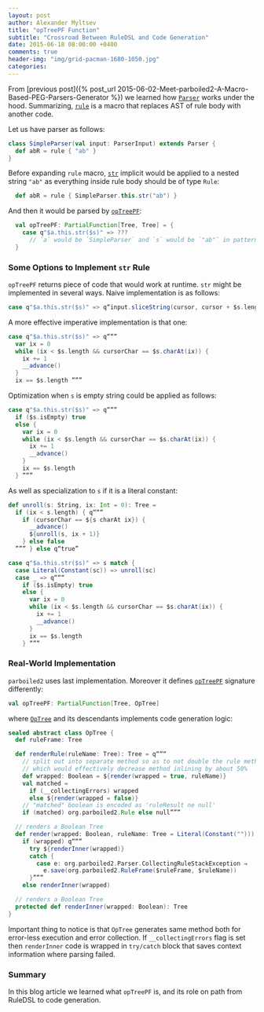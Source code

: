 ```yaml
---
layout: post
author: Alexander Myltsev
title: "opTreePF Function"
subtitle: "Crossroad Between RuleDSL and Code Generation"
date: 2015-06-18 08:00:00 +0400
comments: true
header-img: "img/grid-pacman-1680-1050.jpg"
categories:
---
```


From [previous post]({% post_url 2015-06-02-Meet-parboiled2-A-Macro-Based-PEG-Parsers-Generator %}) we learned how [`Parser`][pb-parser] works under the hood. Summarizing, [`rule`][pb-parser-rule] is a macro that replaces AST of rule body with another code.

Let us have parser as follows:

```scala
class SimpleParser(val input: ParserInput) extends Parser {
  def abR = rule { "ab" }
}
```

Before expanding `rule` macro, [`str`][pb-str] implicit would be applied to a nested string `"ab"` as everything inside rule body should be of type `Rule`:

```scala
  def abR = rule { SimpleParser.this.str("ab") }
```

And then it would be parsed by [`opTreePF`][pb-optree-pf]:

```scala
  val opTreePF: PartialFunction[Tree, Tree] = {
    case q"$a.this.str($s)" => ???
      // `a` would be `SimpleParser` and `s` would be `"ab"` in pattern-matched body
  }
```

### Some Options to Implement `str` Rule

`opTreePF` returns piece of code that would work at runtime. `str` might be implemented in several ways. Naive implementation is as follows:

```scala
case q"$a.this.str($s)" => q“input.sliceString(cursor, cursor + $s.lengith) == $s”
```

A more effective imperative implementation is that one:

```scala
case q"$a.this.str($s)" => q“““
  var ix = 0
  while (ix < $s.length && cursorChar == $s.charAt(ix)) {
    ix += 1
    __advance()
  }
  ix == $s.length ”””
```

Optimization when `s` is empty string could be applied as follows:

```scala
case q"$a.this.str($s)" => q“““
  if ($s.isEmpty) true
  else {
    var ix = 0
    while (ix < $s.length && cursorChar == $s.charAt(ix)) {
      ix += 1
      __advance()
    }
    ix == $s.length
  } ”””
```

As well as specialization to `s` if it is a literal constant:

```scala
def unroll(s: String, ix: Int = 0): Tree =
  if (ix < s.length) { q“““
    if (cursorChar == ${s charAt ix}) {
      __advance()
      ${unroll(s, ix + 1)}
    } else false
  ””” } else q“true”

case q"$a.this.str($s)" => s match {
  case Literal(Constant(sc)) => unroll(sc)
  case _ => q“““
    if ($s.isEmpty) true
    else {
      var ix = 0
      while (ix < $s.length && cursorChar == $s.charAt(ix)) {
        ix += 1
        __advance()
      }
      ix == $s.length
    } ”””
```

### Real-World Implementation

`parboiled2` uses last implementation. Moreover it defines [`opTreePF`][pb-optree-pf] signature differently:

```scala
val opTreePF: PartialFunction[Tree, OpTree]
```

where [`OpTree`][pb-optree] and its descendants implements code generation logic:

```scala
sealed abstract class OpTree {
  def ruleFrame: Tree

  def renderRule(ruleName: Tree): Tree = q“““
    // split out into separate method so as to not double the rule method size
    // which would effectively decrease method inlining by about 50%
    def wrapped: Boolean = ${render(wrapped = true, ruleName)}
    val matched =
      if (__collectingErrors) wrapped
      else ${render(wrapped = false)}
    // "matched" boolean is encoded as 'ruleResult ne null'
    if (matched) org.parboiled2.Rule else null”””

  // renders a Boolean Tree
  def render(wrapped: Boolean, ruleName: Tree = Literal(Constant(""))): Tree =
    if (wrapped) q“““
      try ${renderInner(wrapped)}
      catch {
        case e: org.parboiled2.Parser.CollectingRuleStackException ⇒
          e.save(org.parboiled2.RuleFrame($ruleFrame, $ruleName))
      }”””
    else renderInner(wrapped)

  // renders a Boolean Tree
  protected def renderInner(wrapped: Boolean): Tree
}
```

Important thing to notice is that `OpTree` generates same method both for error-less execution and error collection. If `__collectingErrors` flag is set then `renderInner` code is wrapped in `try/catch` block that saves context information where parsing failed.

### Summary

In this blog article we learned what `opTreePF` is, and its role on path from RuleDSL to code generation.

[pb-parser]: https://github.com/sirthias/parboiled2/blob/v2.0.1/parboiled-core/src/main/scala/org/parboiled2/Parser.scala#L26-L27
[pb-parser-rule]: https://github.com/sirthias/parboiled2/blob/v2.0.1/parboiled-core/src/main/scala/org/parboiled2/Parser.scala#L40
[pb-str]: https://github.com/sirthias/parboiled2/blob/v2.0.1/parboiled-core/src/main/scala/org/parboiled2/RuleDSLBasics.scala#L34-L35
[pb-optree-pf]: https://github.com/sirthias/parboiled2/blob/v2.0.1/parboiled-core/src/main/scala/org/parboiled2/support/OpTreeContext.scala#L65
[pb-optree]: https://github.com/sirthias/parboiled2/blob/v2.0.1/parboiled-core/src/main/scala/org/parboiled2/support/OpTreeContext.scala#L26-51